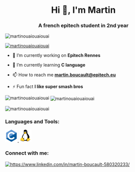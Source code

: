 <h1 align="center">Hi 👋, I'm Martin</h1>
<h3 align="center">A french epitech student in 2nd year</h3>

<p align="left"> <img src="https://komarev.com/ghpvc/?username=martinouaiouaiouai&label=Profile%20views&color=0e75b6&style=flat" alt="martinouaiouaiouai" /> </p>

<p align="left"> <a href="https://github.com/ryo-ma/github-profile-trophy"><img src="https://github-profile-trophy.vercel.app/?username=martinouaiouaiouai" alt="martinouaiouaiouai" /></a> </p>

- 🔭 I’m currently working on **Epitech Rennes**

- 🌱 I’m currently learning **C language**

- 📫 How to reach me **martin.boucault@epitech.eu**

- ⚡ Fun fact **I like super smash bros**


<p><img align="left" src="https://github-readme-stats.vercel.app/api/top-langs?username=martinouaiouaiouai&show_icons=true&locale=en&layout=compact" alt="martinouaiouaiouai" /></p>

<p>&nbsp;<img align="center" src="https://github-readme-stats.vercel.app/api?username=martinouaiouaiouai&show_icons=true&locale=en" alt="martinouaiouaiouai" /></p>

<p><img align="center" src="https://github-readme-streak-stats.herokuapp.com/?user=martinouaiouaiouai&" alt="martinouaiouaiouai" /></p><h3 align="left">Languages and Tools:</h3>
<p align="left"> <a href="https://www.cprogramming.com/" target="_blank" rel="noreferrer"> <img src="https://raw.githubusercontent.com/devicons/devicon/master/icons/c/c-original.svg" alt="c" width="40" height="40"/> </a> <a href="https://www.linux.org/" target="_blank" rel="noreferrer"> <img src="https://raw.githubusercontent.com/devicons/devicon/master/icons/linux/linux-original.svg" alt="linux" width="40" height="40"/> </a> </p>

<h3 align="left">Connect with me:</h3>
<p align="left">
<a href="https://www.linkedin.com/in/martin-boucault-580320233/" target="blank"><img align="center" src="https://raw.githubusercontent.com/rahuldkjain/github-profile-readme-generator/master/src/images/icons/Social/linked-in-alt.svg" alt="https://www.linkedin.com/in/martin-boucault-580320233/" height="30" width="40" /></a>
</p>
